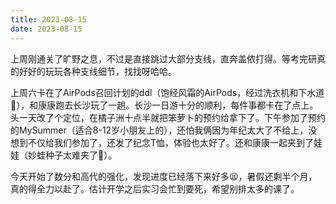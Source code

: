```yaml
---
title: 2023-08-15
date: 2023-08-15
---
```

上周刚通关了旷野之息，不过是直接跳过大部分支线，直奔盖侬打得。等考完研真的好好的玩玩各种支线细节，找找呀哈哈。

上周六卡在了AirPods召回计划的ddl（饱经风霜的AirPods，经过洗衣机和下水道🤦），和康康跑去长沙玩了一趟。长沙一日游十分的顺利，每件事都卡在了点上。头一天改了个定位，在橘子洲十点半就把笨萝卜的预约给拿下了。下午参加了预约的MySummer（适合8-12岁小朋友上的），还怕我俩因为年纪太大了不给上，没想到不仅给我们参加了，还发了纪念T恤，体验也太好了。还和康康一起夹到了娃娃（妙蛙种子太难夹了😤）。

今天开始了数分和高代的强化，发现进度已经落下来好多😫，暑假还剩半个月，真的得全力以赴了。估计开学之后实习会忙到要死，希望别排太多的课了。